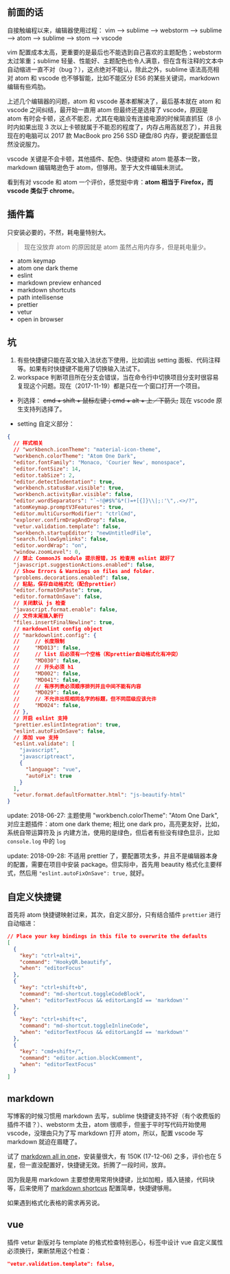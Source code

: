 ## 前面的话

自接触编程以来，编辑器使用过程： vim --> sublime --> webstorm --> sublime --> atom --> sublime --> stom --> vscode

vim 配置成本太高，更重要的是最后也不能选到自己喜欢的主题配色；webstorm 太过笨重；sublime 轻量、性能好、主题配色也令人满意，但在含有注释的文本中自动缩进一直不对（bug？），这点绝对不能认，除此之外，sublime 语法高亮相对 atom 和 vscode 也不够智能，比如不能区分 ES6 的某些关键词，markdown 编辑有些鸡肋。

上述几个编辑器的问题，atom 和 vscode 基本都解决了，最后基本就在 atom 和 vscode 之间纠结，最开始一直用 atom 但最终还是选择了 vscode，原因是 atom 有时会卡顿，这点不能忍，尤其在电脑没有连接电源的时候简直抓狂（8 小时内如果出现 3 次以上卡顿就属于不能忍的程度了，内存占用高就忍了），并且我现在的电脑可以 2017 款 MacBook pro 256 SSD 硬盘/8G 内存，要说配置低显然没说服力。

vscode 关键是不会卡顿，其他插件、配色、快捷键和 atom 能基本一致，markdown 编辑略逊色于 atom，但够用。至于大文件编辑未测试。

看到有对 vscode 和 atom 一个评价，感觉挺中肯：**atom 相当于 Firefox，而 vscode 类似于 chrome**。

## 插件篇

只安装必要的，不然，耗电量特别大。

> 现在没放弃 atom 的原因就是 atom 虽然占用内存多，但是耗电量少。

- atom keymap
- atom one dark theme
- eslint
- markdown preview enhanced
- markdown shortcuts
- path intellisense 
- prettier
- vetur
- open in browser

## 坑

1.  有些快捷键只能在英文输入法状态下使用，比如调出 setting 面板、代码注释等。如果有时快捷键不能用了切换输入法试下。
2.  workspace 判断项目所在分支会错误，当在命令行中切换项目分支时很容易复现这个问题。现在（2017-11-19）都是只在一个窗口打开一个项目。

- 列选择： ~~cmd + shift + 鼠标左键；cmd + alt + 上／下箭头;~~ 现在 vscode 原生支持列选择了。

- setting 自定义部分：

```json
{
  // 样式相关
  // "workbench.iconTheme": "material-icon-theme",
  "workbench.colorTheme": "Atom One Dark",
  "editor.fontFamily": "Monaco, 'Courier New', monospace",
  "editor.fontSize": 14,
  "editor.tabSize": 2,
  "editor.detectIndentation": true,
  "workbench.statusBar.visible": true,
  "workbench.activityBar.visible": false,
  "editor.wordSeparators": "`~!@#$%^&*()=+[{]}\\|;:'\",.<>/?",
  "atomKeymap.promptV3Features": true,
  "editor.multiCursorModifier": "ctrlCmd",
  "explorer.confirmDragAndDrop": false,
  "vetur.validation.template": false,
  "workbench.startupEditor": "newUntitledFile",
  "search.followSymlinks": false,
  "editor.wordWrap": "on",
  "window.zoomLevel": 0,
  // 禁止 CommonJS module 提示报错，JS 检查用 eslint 就好了
  "javascript.suggestionActions.enabled": false,
  // Show Errors & Warnings on files and folder.
  "problems.decorations.enabled": false,
  // 粘贴，保存自动格式化（配合prettier）
  "editor.formatOnPaste": true,
  "editor.formatOnSave": false,
  // 关闭默认 js 检查
  "javascript.format.enable": false,
  // 文件末尾插入新行
  "files.insertFinalNewline": true,
  // markdownlint config object
  // "markdownlint.config": {
  //     // 长度限制
  //     "MD013": false,
  //     // list 后必须有一个空格（和prettier自动格式化有冲突）
  //     "MD030": false,
  //     // 开头必须 h1
  //     "MD002": false,
  //     "MD041": false,
  //     // 有序列表必须顺序排列并且中间不能有内容
  //     "MD029": false,
  //     // 不允许出现相同名字的标题，但不同层级应该允许
  //     "MD024": false,
  // },
  // 开启 eslint 支持
  "prettier.eslintIntegration": true,
  "eslint.autoFixOnSave": false,
  // 添加 vue 支持
  "eslint.validate": [
    "javascript",
    "javascriptreact",
    {
      "language": "vue",
      "autoFix": true
    }
  ],
  "vetur.format.defaultFormatter.html": "js-beautify-html"
}
```

update: 2018-06-27: 主题使用 "workbench.colorTheme": "Atom One Dark", 对应主题插件：atom one dark theme; 相比 one dark pro，高亮更友好，比如，系统自带运算符及 js 内建方法，使用的是绿色，但后者有些没有绿色显示，比如 `console.log` 中的 `log`

update: 2018-09-28: 不适用 prettier 了，要配置项太多，并且不是编辑器本身的配置，需要在项目中安装 package。但实际中，首先用 beautity 格式化主要样式，然后用 `"eslint.autoFixOnSave": true,` 就好。

## 自定义快捷键

首先将 atom 快捷键映射过来，其次，自定义部分，只有结合插件 `prettier` 进行自动缩进：

```json
// Place your key bindings in this file to overwrite the defaults
[
  {
    "key": "ctrl+alt+i",
    "command": "HookyQR.beautify",
    "when": "editorFocus"
  },
  {
    "key": "ctrl+shift+b",
    "command": "md-shortcut.toggleCodeBlock",
    "when": "editorTextFocus && editorLangId == 'markdown'"
  },
  {
    "key": "ctrl+shift+c",
    "command": "md-shortcut.toggleInlineCode",
    "when": "editorTextFocus && editorLangId == 'markdown'"
  },
  {
    "key": "cmd+shift+/",
    "command": "editor.action.blockComment",
    "when": "editorTextFocus"
  }
]
```

## markdown

写博客的时候习惯用 markdown 去写，sublime 快捷键支持不好（有个收费版的插件不错？）、webstorm 太丑，atom 很顺手，但鉴于平时写代码开始使用 vscode，没理由只为了写 markdown 打开 atom，所以，配置 vscode 写 markdown 就迫在眉睫了。

试了 [markdown all in one](https://marketplace.visualstudio.com/items?itemName=yzhang.markdown-all-in-one)，安装量很大，有 150K (17-12-06) 之多，评价也在 5 星，但一直没配置好，快捷键无效。折腾了一段时间，放弃。

因为我是用 markdown 主要想使用常用快捷键，比如加粗，插入链接，代码块等，后来使用了 [markdown shortcus](https://marketplace.visualstudio.com/items?itemName=mdickin.markdown-shortcuts) 配置简单，快捷键够用。

如果遇到格式化表格的需求再另说。

## vue

插件 vetur 新版对与 template 的格式检查特别恶心，标签中设计 vue 自定义属性必须换行，果断禁用这个检查：

```json
"vetur.validation.template": false,
```
